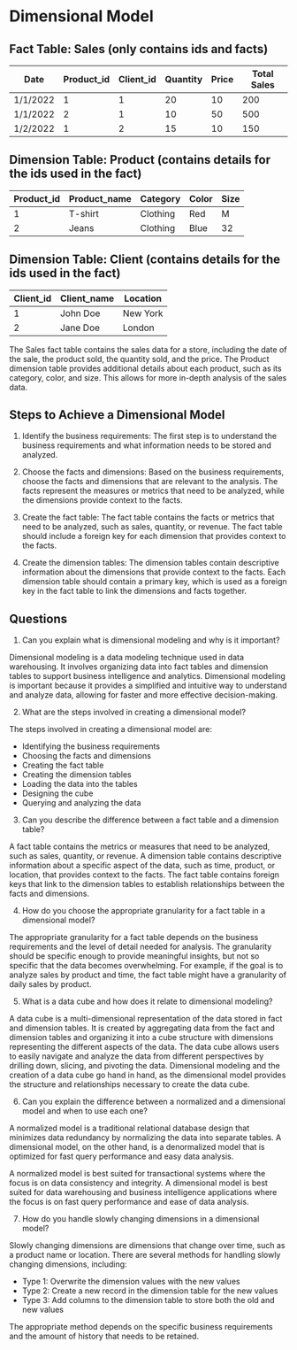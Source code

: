 
# Dimensional Model

## Fact Table: Sales (only contains ids and facts)

| Date       | Product_id | Client_id | Quantity | Price | Total Sales |
|------------|------------|-----------|----------|-------|------------|
| 1/1/2022   | 1          | 1         | 20       | 10    | 200        |
| 1/1/2022   | 2          | 1         | 10       | 50    | 500        |
| 1/2/2022   | 1          | 2         | 15       | 10    | 150        |

## Dimension Table: Product (contains details for the ids used in the fact)

| Product_id | Product_name | Category  | Color | Size |
|------------|--------------|-----------|-------|------|
| 1          | T-shirt      | Clothing  | Red   | M    |
| 2          | Jeans        | Clothing  | Blue  | 32   |

## Dimension Table: Client (contains details for the ids used in the fact)

| Client_id | Client_name  | Location |
|-----------|--------------|----------|
| 1         | John Doe     | New York |
| 2         | Jane Doe     | London   |


The Sales fact table contains the sales data for a store, including the date of the sale, the product sold, the quantity sold, and the price. The Product dimension table provides additional details about each product, such as its category, color, and size. This allows for more in-depth analysis of the sales data.

## Steps to Achieve a Dimensional Model

1. Identify the business requirements: The first step is to understand the business requirements and what information needs to be stored and analyzed.

2. Choose the facts and dimensions: Based on the business requirements, choose the facts and dimensions that are relevant to the analysis. The facts represent the measures or metrics that need to be analyzed, while the dimensions provide context to the facts.

3. Create the fact table: The fact table contains the facts or metrics that need to be analyzed, such as sales, quantity, or revenue. The fact table should include a foreign key for each dimension that provides context to the facts.

4. Create the dimension tables: The dimension tables contain descriptive information about the dimensions that provide context to the facts. Each dimension table should contain a primary key, which is used as a foreign key in the fact table to link the dimensions and facts together.

## Questions 
1. Can you explain what is dimensional modeling and why is it important?

Dimensional modeling is a data modeling technique used in data warehousing. It involves organizing data into fact tables and dimension tables to support business intelligence and analytics. Dimensional modeling is important because it provides a simplified and intuitive way to understand and analyze data, allowing for faster and more effective decision-making.

2. What are the steps involved in creating a dimensional model?

The steps involved in creating a dimensional model are:
- Identifying the business requirements
- Choosing the facts and dimensions
- Creating the fact table
- Creating the dimension tables
- Loading the data into the tables
- Designing the cube
- Querying and analyzing the data

3. Can you describe the difference between a fact table and a dimension table?

A fact table contains the metrics or measures that need to be analyzed, such as sales, quantity, or revenue. A dimension table contains descriptive information about a specific aspect of the data, such as time, product, or location, that provides context to the facts. The fact table contains foreign keys that link to the dimension tables to establish relationships between the facts and dimensions.

4. How do you choose the appropriate granularity for a fact table in a dimensional model?

The appropriate granularity for a fact table depends on the business requirements and the level of detail needed for analysis. The granularity should be specific enough to provide meaningful insights, but not so specific that the data becomes overwhelming. For example, if the goal is to analyze sales by product and time, the fact table might have a granularity of daily sales by product.

5. What is a data cube and how does it relate to dimensional modeling?

A data cube is a multi-dimensional representation of the data stored in fact and dimension tables. It is created by aggregating data from the fact and dimension tables and organizing it into a cube structure with dimensions representing the different aspects of the data. The data cube allows users to easily navigate and analyze the data from different perspectives by drilling down, slicing, and pivoting the data. Dimensional modeling and the creation of a data cube go hand in hand, as the dimensional model provides the structure and relationships necessary to create the data cube.

6. Can you explain the difference between a normalized and a dimensional model and when to use each one?

A normalized model is a traditional relational database design that minimizes data redundancy by normalizing the data into separate tables. A dimensional model, on the other hand, is a denormalized model that is optimized for fast query performance and easy data analysis. 

A normalized model is best suited for transactional systems where the focus is on data consistency and integrity. A dimensional model is best suited for data warehousing and business intelligence applications where the focus is on fast query performance and ease of data analysis.

7. How do you handle slowly changing dimensions in a dimensional model?

Slowly changing dimensions are dimensions that change over time, such as a product name or location. There are several methods for handling slowly changing dimensions, including:
- Type 1: Overwrite the dimension values with the new values
- Type 2: Create a new record in the dimension table for the new values
- Type 3: Add columns to the dimension table to store both the old and new values

The appropriate method depends on the specific business requirements and the amount of history that needs to be retained.
